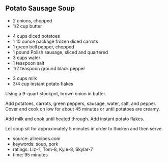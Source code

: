 Potato Sausage Soup
-------------------

- 2 onions, chopped
- 1/2 cup butter
<!-- -->
- 4 cups diced potatoes
- 1 10 ounce package frozen diced carrots
- 1 green bell pepper, chopped
- 1 pound Polish sausage, sliced and quartered
- 3 cups water
- 1 teaspoon salt
- 1/2 teaspoon ground black pepper
<!-- -->
- 3 cups milk
- 3/4 cup instant potato flakes

Using a 9-quart stockpot, brown onion in butter.

Add potatoes, carrots, green peppers, sausage, water, salt, and
pepper.  Cover and cook on low for about 45 minutes or until potatoes
are creamy.

Add milk and cook until heated through.  Add instant potato flakes.

Let soup sit for approximately 5 minutes in order to thicken and then
serve.

- source: allrecipes.com
- keywords: soup, pork
- ratings: Liz-?, Tom-8, Kyle-8, Skylar-7
- time: 95 minutes
